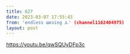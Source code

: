 ```yaml
---
title: 627
date: 2023-03-07 17:55:43
from: 'endless шизing ⍼' (channel1162404975)
layout: post
---
```


<https://youtu.be/qwSQUyDFp3c>
